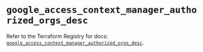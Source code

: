 # `google_access_context_manager_authorized_orgs_desc`

Refer to the Terraform Registry for docs: [`google_access_context_manager_authorized_orgs_desc`](https://registry.terraform.io/providers/hashicorp/google-beta/6.6.0/docs/resources/google_access_context_manager_authorized_orgs_desc).
